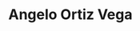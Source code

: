 ---
title: Angelo Ortiz Vega
bio: |
  Angelo Ortiz Vega, costarricense, estudiante de Ingeniería en Computadores, músico amateur, desarrollador de tecnología. Entre otras cosas, joven promedio con sueños extraordinarios.
bio2nd: |
  Me siento muy afortunado de poder conectarme con tantas personas extraordinarias. Cada vez que tengo la oportunidad, dejo unos minutos de lo que estoy haciendo para compartir lo que estoy aprendiendo aquí en angelortizv.com, Gracias por leer.
bio3er: |
  Mantente en contacto: angelo2898@gmail.com
avatar: /uploads/angelortizv_defaultprofile.jpeg
featured: true
social:
  - title: github
    url: https://github.com/angelortizv
  - title: facebook
    url: https://facebook.com/angelortizcr
  - title: instagram
    url: https://instagram.com/angelortizv
  - title: linkedin
    url: http://linkedin.com/in/angelortizv/
---